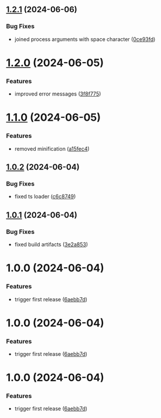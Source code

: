 ## [1.2.1](https://github.com/acadevmy/cypress-runner/compare/v1.2.0...v1.2.1) (2024-06-06)


### Bug Fixes

* joined process arguments with space character ([0ce93fd](https://github.com/acadevmy/cypress-runner/commit/0ce93fd9220955036c9028fd8315690db3f8f320))

# [1.2.0](https://github.com/acadevmy/cypress-runner/compare/v1.1.0...v1.2.0) (2024-06-05)


### Features

* improved error messages ([3f8f775](https://github.com/acadevmy/cypress-runner/commit/3f8f7755750226074a23d04135d2c6436caa46fb))

# [1.1.0](https://github.com/acadevmy/cypress-runner/compare/v1.0.2...v1.1.0) (2024-06-05)


### Features

* removed minification ([a15fec4](https://github.com/acadevmy/cypress-runner/commit/a15fec4c81a64dc43ff28bcb012b8dd1cfd40b23))

## [1.0.2](https://github.com/acadevmy/cypress-runner/compare/v1.0.1...v1.0.2) (2024-06-04)


### Bug Fixes

* fixed ts loader ([c6c8749](https://github.com/acadevmy/cypress-runner/commit/c6c8749ce85c377036aef05373c9ee41643877ba))

## [1.0.1](https://github.com/acadevmy/cypress-runner/compare/v1.0.0...v1.0.1) (2024-06-04)


### Bug Fixes

* fixed build artifacts ([3e2a853](https://github.com/acadevmy/cypress-runner/commit/3e2a853948ce985b07281541a14b144b1155f805))

# 1.0.0 (2024-06-04)


### Features

* trigger first release ([6aebb7d](https://github.com/acadevmy/cypress-runner/commit/6aebb7dae30ff704edc1c35020d25be34395a4b3))

# 1.0.0 (2024-06-04)


### Features

* trigger first release ([6aebb7d](https://github.com/acadevmy/cypress-runner/commit/6aebb7dae30ff704edc1c35020d25be34395a4b3))

# 1.0.0 (2024-06-04)


### Features

* trigger first release ([6aebb7d](https://github.com/acadevmy/cypress-runner/commit/6aebb7dae30ff704edc1c35020d25be34395a4b3))

